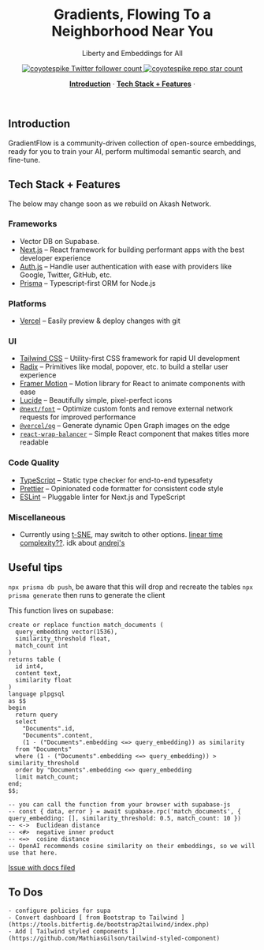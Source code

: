 <h1 align="center">Gradients, Flowing To a Neighborhood Near You</h1>

<p align="center">
Liberty and Embeddings for All
</p>

<p align="center">
  <a href="https://twitter.com/coyotespike">
    <img src="https://img.shields.io/twitter/follow/coyotespike?style=flat&label=coyotespike&logo=twitter&color=0bf&logoColor=fff" alt="coyotespike Twitter follower count" />
  </a>
  <a href="https://github.com/coyotespike">
    <img src="https://img.shields.io/github/stars/coyotespike?label=coyotespike" alt="coyotespike repo star count" />
  </a>
</p>

<p align="center">
  <a href="#introduction"><strong>Introduction</strong></a> ·
  <a href="#tech-stack--features"><strong>Tech Stack + Features</strong></a> ·
</p>
<br/>

## Introduction

GradientFlow is a community-driven collection of open-source embeddings, ready for you to train your AI, perform multimodal semantic search, and fine-tune.

## Tech Stack + Features

The below may change soon as we rebuild on Akash Network.

### Frameworks

- Vector DB on Supabase.
- [Next.js](https://nextjs.org/) – React framework for building performant apps with the best developer experience
- [Auth.js](https://authjs.dev/) – Handle user authentication with ease with providers like Google, Twitter, GitHub, etc.
- [Prisma](https://www.prisma.io/) – Typescript-first ORM for Node.js

### Platforms

- [Vercel](https://vercel.com/) – Easily preview & deploy changes with git

### UI

- [Tailwind CSS](https://tailwindcss.com/) – Utility-first CSS framework for rapid UI development
- [Radix](https://www.radix-ui.com/) – Primitives like modal, popover, etc. to build a stellar user experience
- [Framer Motion](https://framer.com/motion) – Motion library for React to animate components with ease
- [Lucide](https://lucide.dev/) – Beautifully simple, pixel-perfect icons
- [`@next/font`](https://nextjs.org/docs/basic-features/font-optimization) – Optimize custom fonts and remove external network requests for improved performance
- [`@vercel/og`](https://vercel.com/docs/concepts/functions/edge-functions/og-image-generation) – Generate dynamic Open Graph images on the edge
- [`react-wrap-balancer`](https://github.com/shuding/react-wrap-balancer) – Simple React component that makes titles more readable

### Code Quality

- [TypeScript](https://www.typescriptlang.org/) – Static type checker for end-to-end typesafety
- [Prettier](https://prettier.io/) – Opinionated code formatter for consistent code style
- [ESLint](https://eslint.org/) – Pluggable linter for Next.js and TypeScript

### Miscellaneous

- Currently using [t-SNE](https://github.com/scienceai/tsne-js/), may switch to other options. [linear time complexity??](https://github.com/tensorflow/tfjs-tsne). idk about [ andrej's ](https://github.com/karpathy/tsnejs)

## Useful tips

`npx prisma db push`, be aware that this will drop and recreate the tables
`npx prisma generate` then runs to generate the client

This function lives on supabase:

```
create or replace function match_documents (
  query_embedding vector(1536),
  similarity_threshold float,
  match_count int
)
returns table (
  id int4,
  content text,
  similarity float
)
language plpgsql
as $$
begin
  return query
  select
    "Documents".id,
    "Documents".content,
    (1 - ("Documents".embedding <=> query_embedding)) as similarity
  from "Documents"
  where (1 - ("Documents".embedding <=> query_embedding)) > similarity_threshold
  order by "Documents".embedding <=> query_embedding
  limit match_count;
end;
$$;

-- you can call the function from your browser with supabase-js
-- const { data, error } = await supabase.rpc('match_documents', { query_embedding: [], similarity_threshold: 0.5, match_count: 10 })
-- <->	Euclidean distance
-- <#>	negative inner product
-- <=>	cosine distance
-- OpenAI recommends cosine similarity on their embeddings, so we will use that here.
```

[Issue with docs filed](https://github.com/supabase/supabase/issues/12244)

## To Dos

    - configure policies for supa
    - Convert dashboard [ from Bootstrap to Tailwind ](https://tools.bitfertig.de/bootstrap2tailwind/index.php)
    - Add [ Tailwind styled components ](https://github.com/MathiasGilson/tailwind-styled-component)
